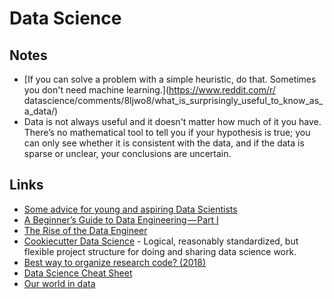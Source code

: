 # Data Science
## Notes
- [If you can solve a problem with a simple heuristic, do that. Sometimes you don't need machine learning.](https://www.reddit.com/r/
datascience/comments/8ljwo8/what_is_surprisingly_useful_to_know_as_a_data/)
- Data is not always useful and it doesn't matter how much of it you have.
 There’s no mathematical tool to tell you if your hypothesis is true; you can only see whether it is consistent with the data, and if the data is sparse or unclear, your conclusions are uncertain.

## Links
- [Some advice for young and aspiring Data Scientists](https://www.reddit.com/r/datascience/comments/6q1y7b/some_advice_for_young_and_aspiring_data_scientists/)
- [A Beginner’s Guide to Data Engineering — Part I](https://medium.com/@rchang/a-beginners-guide-to-data-engineering-part-i-4227c5c457d7)
- [The Rise of the Data Engineer](https://medium.freecodecamp.org/the-rise-of-the-data-engineer-91be18f1e603)
- [Cookiecutter Data Science](https://drivendata.github.io/cookiecutter-data-science/) - Logical, reasonably standardized, but flexible project structure for doing and sharing data science work.
- [Best way to organize research code? (2018)](https://www.reddit.com/r/MachineLearning/comments/8v1g6c/d_best_way_to_organise_research_code/)
- [Data Science Cheat Sheet](https://github.com/ml874/Data-Science-Cheatsheet#readme)
- [Our world in data](https://ourworldindata.org/science-and-research)